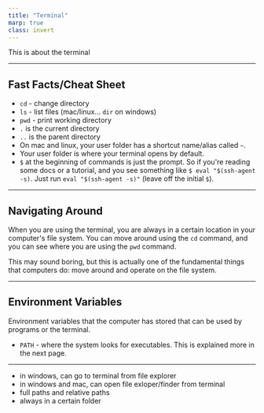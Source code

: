 ```yaml
---
title: "Terminal"
marp: true
class: invert
---
```


This is about the terminal

---

## Fast Facts/Cheat Sheet

- `cd` - change directory
- `ls` - list files (mac/linux... `dir` on windows)
- `pwd` - print working directory
- `.` is the current directory
- `..` is the parent directory
- On mac and linux, your user folder has a shortcut name/alias called `~`.
- Your user folder is where your terminal opens by default.
- `$` at the beginning of commands is just the prompt. So if you're reading some docs or a tutorial, and you see something like `$ eval "$(ssh-agent -s)`. Just run `eval "$(ssh-agent -s)"` (leave off the initial `$`).

---

## Navigating Around

When you are using the terminal, you are always in a certain location in your computer's file system. You can move around using the `cd` command, and you can see where you are using the `pwd` command.

This may sound boring, but this is actually one of the fundamental things that computers do: move around and operate on the file system.

---

## Environment Variables

Environment variables that the computer has stored that can be used by programs or the terminal.

- `PATH` - where the system looks for executables. This is explained more in the next page.

---

- in windows, can go to terminal from file explorer
- in windows and mac, can open file exloper/finder from terminal
- full paths and relative paths
- always in a certain folder
